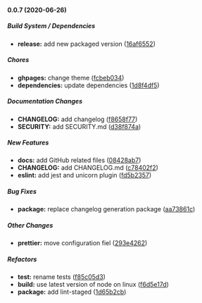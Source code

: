 #### 0.0.7 (2020-06-26)

##### Build System / Dependencies

- **release:** add new packaged version ([16af6552](https://github.com/gregoranders/nodejs-project-info/commit/16af6552d66e71f91376a8af65cb898ae264960c))

##### Chores

- **ghpages:** change theme ([fcbeb034](https://github.com/gregoranders/nodejs-project-info/commit/fcbeb0345b3f339ec132d2acbefce80270bbfa9b))
- **dependencies:** update dependencies ([1d8f4df5](https://github.com/gregoranders/nodejs-project-info/commit/1d8f4df5b3641dd22f4a9377ff41d1e10200238a))

##### Documentation Changes

- **CHANGELOG:** add changelog ([f8658f77](https://github.com/gregoranders/nodejs-project-info/commit/f8658f7789d8e4cd083495d0b2a6753b902ce3d1))
- **SECURITY:** add SECURITY.md ([d38f874a](https://github.com/gregoranders/nodejs-project-info/commit/d38f874a1dc6f64a93a9f9cdacf4bb63cbec3827))

##### New Features

- **docs:** add GitHub related files ([08428ab7](https://github.com/gregoranders/nodejs-project-info/commit/08428ab7f8df0f345fb83d2277f0c27262a7d68a))
- **CHANGELOG:** add CHANGELOG.md ([c78402f2](https://github.com/gregoranders/nodejs-project-info/commit/c78402f2cbe1304ea3c378840e8d3858f1ef8e8f))
- **eslint:** add jest and unicorn plugin ([fd5b2357](https://github.com/gregoranders/nodejs-project-info/commit/fd5b2357258eac6dc8d23aa91f7932a308aeefb1))

##### Bug Fixes

- **package:** replace changelog generation package ([aa73861c](https://github.com/gregoranders/nodejs-project-info/commit/aa73861c69e7a0a7ae0136202cc6fd6ae53fad7c))

##### Other Changes

- **prettier:** move configuration fiel ([293e4262](https://github.com/gregoranders/nodejs-project-info/commit/293e426218d12f93e0745009f12b611a6e88debe))

##### Refactors

- **test:** rename tests ([f85c05d3](https://github.com/gregoranders/nodejs-project-info/commit/f85c05d31340b1a41489ca431ec46cfb619559a1))
- **build:** use latest version of node on linux ([f6d5e17d](https://github.com/gregoranders/nodejs-project-info/commit/f6d5e17d1bac3aa0e09d57e237465246a75b0875))
- **package:** add lint-staged ([1d65b2cb](https://github.com/gregoranders/nodejs-project-info/commit/1d65b2cb7dcabb8758eddff4f741256a4dd475f5))
